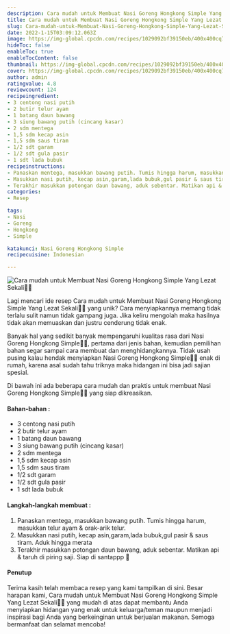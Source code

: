 ```yaml
---
description: Cara mudah untuk Membuat Nasi Goreng Hongkong Simple Yang Lezat Sekali"
title: Cara mudah untuk Membuat Nasi Goreng Hongkong Simple Yang Lezat Sekali
slug: Cara-mudah-untuk-Membuat-Nasi-Goreng-Hongkong-Simple-Yang-Lezat-Sekali
date: 2022-1-15T03:09:12.063Z
image: https://img-global.cpcdn.com/recipes/1029092bf39150eb/400x400cq70/photo.jpg
hideToc: false
enableToc: true
enableTocContent: false
thumbnail: https://img-global.cpcdn.com/recipes/1029092bf39150eb/400x400cq70/photo.jpg
cover: https://img-global.cpcdn.com/recipes/1029092bf39150eb/400x400cq70/photo.jpg
author: admin
ratingvalue: 4.8
reviewcount: 124
recipeingredient:
- 3 centong nasi putih
- 2 butir telur ayam
- 1 batang daun bawang
- 3 siung bawang putih (cincang kasar)
- 2 sdm mentega
- 1,5 sdm kecap asin
- 1,5 sdm saus tiram
- 1/2 sdt garam
- 1/2 sdt gula pasir
- 1 sdt lada bubuk
recipeinstructions:
- Panaskan mentega, masukkan bawang putih. Tumis hingga harum, masukkan telur ayam & orak-arik telur.
- Masukkan nasi putih, kecap asin,garam,lada bubuk,gul pasir & saus tiram. Aduk hingga merata
- Terakhir masukkan potongan daun bawang, aduk sebentar. Matikan api & taruh di piring saji. Siap di santappp 🤤
categories:
- Resep

tags:
- Nasi
- Goreng
- Hongkong
- Simple

katakunci: Nasi Goreng Hongkong Simple
recipecuisine: Indonesian

---
```


![Cara mudah untuk Membuat Nasi Goreng Hongkong Simple Yang Lezat Sekali👩‍🍳](https://img-global.cpcdn.com/recipes/1029092bf39150eb/400x400cq70/photo.jpg)

Lagi mencari ide resep Cara mudah untuk Membuat Nasi Goreng Hongkong Simple Yang Lezat Sekali👩‍🍳 yang unik? Cara menyiapkannya memang tidak terlalu sulit namun tidak gampang juga. Jika keliru mengolah maka hasilnya tidak akan memuaskan dan justru cenderung tidak enak.

Banyak hal yang sedikit banyak mempengaruhi kualitas rasa dari Nasi Goreng Hongkong Simple👩‍🍳, pertama dari jenis bahan, kemudian pemilihan bahan segar sampai cara membuat dan menghidangkannya. Tidak usah pusing kalau hendak menyiapkan Nasi Goreng Hongkong Simple👩‍🍳 enak di rumah, karena asal sudah tahu triknya maka hidangan ini bisa jadi sajian spesial.

Di bawah ini ada beberapa cara mudah dan praktis untuk membuat Nasi Goreng Hongkong Simple👩‍🍳 yang siap dikreasikan.

<!--inarticleads1-->

#### Bahan-bahan :

- 3 centong nasi putih
- 2 butir telur ayam
- 1 batang daun bawang
- 3 siung bawang putih (cincang kasar)
- 2 sdm mentega
- 1,5 sdm kecap asin
- 1,5 sdm saus tiram
- 1/2 sdt garam
- 1/2 sdt gula pasir
- 1 sdt lada bubuk

<!--inarticleads2-->

#### Langkah-langkah membuat :

1. Panaskan mentega, masukkan bawang putih. Tumis hingga harum, masukkan telur ayam & orak-arik telur.
1. Masukkan nasi putih, kecap asin,garam,lada bubuk,gul pasir & saus tiram. Aduk hingga merata
1. Terakhir masukkan potongan daun bawang, aduk sebentar. Matikan api & taruh di piring saji. Siap di santappp 🤤

#### Penutup

Terima kasih telah membaca resep yang kami tampilkan di sini. Besar harapan kami, Cara mudah untuk Membuat Nasi Goreng Hongkong Simple Yang Lezat Sekali👩‍🍳 yang mudah di atas dapat membantu Anda menyiapkan hidangan yang enak untuk keluarga/teman maupun menjadi inspirasi bagi Anda yang berkeinginan untuk berjualan makanan. Semoga bermanfaat dan selamat mencoba!